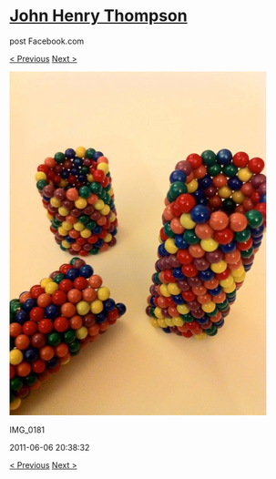 # [John Henry Thompson](../README.md)
post Facebook.com

[< Previous](2011-06-06-1.md) [Next >](2011-06-06-3.md)

[![](../media/2011-06-06/Magnetic-Balls-IMG_0181.jpg)](../README.md)

IMG_0181

2011-06-06 20:38:32

[< Previous](2011-06-06-1.md) [Next >](2011-06-06-3.md)